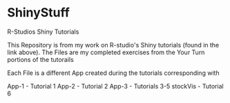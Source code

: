 # ShinyStuff
R-Studios Shiny Tutorials

This Repository is from my work on R-studio's Shiny tutorials (found in the link above). The Files are my completed exercises from
the Your Turn portions of the tutorails

Each File is a different App created during the tutorials corresponding with

App-1 - Tutorial 1
App-2 - Tutorial 2
App-3 - Tutorials 3-5
stockVis - Tutorial 6
